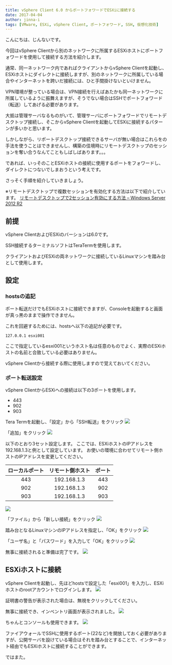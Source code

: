 ```yaml
---
title: vSphere Client 6.0 からポートフォワードでESXiに接続する
date: 2017-04-04
author: jinna-i
tags: [VMware, ESXi, vSphere Client, ポートフォワード, SSH, 仮想化技術]
---
```


こんにちは、じんないです。

今回はvSphere Clientから別のネットワークに所属するESXiホストにポートフォワードを使用して接続する方法を紹介します。

通常、同一ネットワーク内であればクライアントからvSphere Clientを起動し、ESXiホストにダイレクトに接続しますが、別のネットワークに所属している場合やインターネットを跨いだ接続には、ひと手間掛けないといけません。

VPN環境が整っている場合は、VPN接続を行えばあたかも同一ネットワークに所属しているように振舞えますが、そうでない場合はSSHでポートフォワード（転送）してあげる必要があります。

大抵は管理サーバなるものがいて、管理サーバにポートフォワードでリモートデスクトップ接続し、そこからvSphere Clientを起動してESXiに接続するパターンが多いかと思います。

しかしながら、リポートデスクトップ接続できるサーバが無い場合はこれらをの手法を使うことはできませんし、構築の佳境時にリモートデスクトップのセッションを奪い合うなんてこともしばしばあります。。。

であれば、いっそのことESXiホストの接続に使用するポートをフォワードし、ダイレクトにつないでしまおうという考えです。

さっそく手順を紹介していきましょう。

※リモートデスクトップで複数セッションを有効化する方法は以下で紹介しています。
[リモートデスクトップで2セッション有効にする方法 – Windows Server 2012 R2](/enable-multiple-session-in-windows-server-2012-r2/)


## 前提

vSphere ClientおよびESXiのバーションは6.0です。

SSH接続するターミナルソフトはTeraTermを使用します。

クライアントおよびESXiの両ネットワークに接続しているLinuxマシンを踏み台として使用します。

## 設定

### hostsの追記

ポート転送だけでもESXiホストに接続できますが、Consoleを起動すると画面が真っ黒のままで操作できません。

これを回避するためには、hostsへ以下の追記が必要です。

` 127.0.0.1	esxi001 `

ここで指定しているesxi001というホスト名は任意のものでよく、実際のESXiホストの名前と合致している必要はありません。

vSphere Clientから接続する際に使用しますので覚えておいてください。


### ポート転送設定

vSphere ClientからESXiへの接続は以下の3ポートを使用します。

* 443
* 902 
* 903


Tera Termを起動し、「設定」から「SSH転送」をクリック
![](images/connect-to-esxi-with-port-forwarding-1.png)

「追加」をクリック
![](images/connect-to-esxi-with-port-forwarding-2.png)

以下のとおり3セット設定します。
ここでは、ESXiホストのIPアドレスを192.168.1.3と例として設定しています。
お使いの環境に合わせてリモート側ホストのIPアドレスを変更してください。

| ローカルポート | リモート側ホスト | ポート |
|:------------:|:------------:|:------------:|
| 443 | 192.168.1.3 | 443 |
| 902 | 192.168.1.3 | 902 |
| 903 | 192.168.1.3 | 903 |

![](images/connect-to-esxi-with-port-forwarding-3.png)

「ファイル」から「新しい接続」をクリック
![](images/connect-to-esxi-with-port-forwarding-4.png)

踏み台となるLinuxマシンのIPアドレスを指定し、「OK」をクリック
![](images/connect-to-esxi-with-port-forwarding-5.png)

「ユーザ名」と「パスワード」を入力して「OK」をクリック
![](images/connect-to-esxi-with-port-forwarding-6.png)

無事に接続されると準備は完了です。
![](images/connect-to-esxi-with-port-forwarding-7.png)

## ESXiホストに接続

vSphere Clientを起動し、先ほどhostsで設定した「esxi001」を入力し、ESXiホストのrootアカウントでログインします。
![](images/connect-to-esxi-with-port-forwarding-8.png)

証明書の警告が表示された場合は、無視をクリックしてください。


無事に接続でき、インベントリ画面が表示されました。
![](images/connect-to-esxi-with-port-forwarding-9.png)

ちゃんとコンソールも使用できます。
![](images/connect-to-esxi-with-port-forwarding-10.png)


ファイアウォールでSSHに使用するポート(22など)を開放しておく必要がありますが、公開サーバを設けている場合はそれを踏み台とすることで、インターネット経由でもESXiホストに接続することができます。

ではまた。